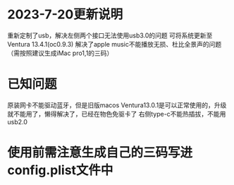#   2023-7-20更新说明
重新定制了usb，解决左侧两个接口无法使用usb3.0的问题
可将系统更新至Ventura 13.4.1(oc0.9.3)
解决了apple music不能播放无损、杜比全景声的问题（需按照建议生成iMac pro1,1的三码）
#   已知问题
原装网卡不能驱动蓝牙，但是旧版macos Ventura13.0.1是可以正常使用的，升级就不能用了，懒得解决了，已经在物色免驱卡了
右侧type-c不能热插拔，不能用usb2.0
#   使用前需注意生成自己的三码写进config.plist文件中

